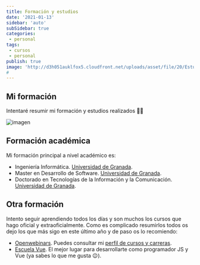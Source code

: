 ```yaml
---
title: Formación y estudios
date: '2021-01-13'
sidebar: 'auto'
subSidebar: true
categories:
 - personal
tags:
 - cursos
 - personal
publish: true
image: 'http://d3h051auklfox5.cloudfront.net/uploads/asset/file/20/Estudios_y_formaci_n.jpg'
# 
---
```

## Mi formación
Intentaré resumir mi formación y estudios realizados 👨‍🎓 

<!-- more -->
![imagen](http://d3h051auklfox5.cloudfront.net/uploads/asset/file/20/Estudios_y_formaci_n.jpg)

## Formación académica
Mi formación principal a nivel académico es:
- Ingeniería Informática. [Universidad de Granada](https://etsiit.ugr.es/).
- Master en Desarrollo de Software. [Universidad de Granada](https://masteres.ugr.es/master-desarrollo-software/).
- Doctorado en Tecnologías de la Información y la Comunicación. [Universidad de Granada](http://doctorados.ugr.es/tic/).

## Otra formación
Intento seguir aprendiendo todos los días y son muchos los cursos que hago oficial y extraoficialmente. Como es complicado resumirlos todos os dejo los que más sigo en este último año y de paso os lo recomiendo:
- [Openwebinars](https://openwebinars.net/). Puedes consultar mi [perfil de cursos y carreras](https://openwebinars.net/@gvq25aDx/).
- [Escuela Vue](https://escuelavue.es/). El mejor lugar para desarrollarte como programador JS y Vue (ya sabes lo que me gusta 😉).